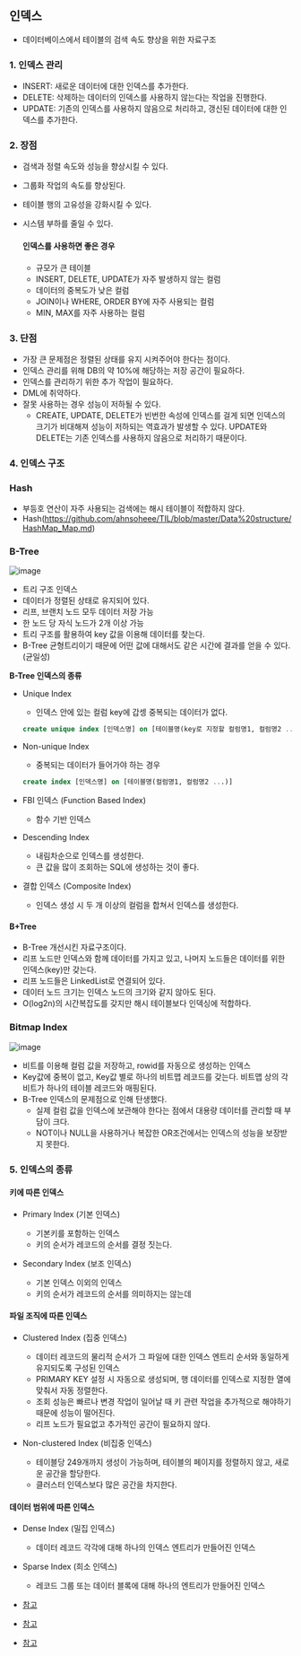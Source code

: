 ## 인덱스

- 데이터베이스에서 테이블의 검색 속도 향상을 위한 자료구조

### 1. 인덱스 관리
- INSERT: 새로운 데이터에 대한 인덱스를 추가한다.
- DELETE: 삭제하는 데이터의 인덱스를 사용하지 않는다는 작업을 진행한다.
- UPDATE: 기존의 인덱스를 사용하지 않음으로 처리하고, 갱신된 데이터에 대한 인덱스를 추가한다.

### 2. 장점
- 검색과 정렬 속도와 성능을 향상시킬 수 있다.
- 그룹화 작업의 속도를 향상된다.
- 테이블 행의 고유성을 강화시킬 수 있다.
- 시스템 부하를 줄일 수 있다.

    #### 인덱스를 사용하면 좋은 경우
    - 규모가 큰 테이블
    - INSERT, DELETE, UPDATE가 자주 발생하지 않는 컬럼
    - 데이터의 중복도가 낮은 컬럼
    - JOIN이나 WHERE, ORDER BY에 자주 사용되는 컬럼
    - MIN, MAX를 자주 사용하는 컬럼

### 3. 단점
- 가장 큰 문제점은 정렬된 상태를 유지 시켜주어야 한다는 점이다.
- 인덱스 관리를 위해 DB의 약 10%에 해당하는 저장 공간이 필요하다.
- 인덱스를 관리하기 위한 추가 작업이 필요하다.
- DML에 취약하다.
- 잘못 사용하는 경우 성능이 저하될 수 있다.
    - CREATE, UPDATE, DELETE가 빈번한 속성에 인덱스를 걸게 되면 인덱스의 크기가 비대해져 성능이 저하되는 역효과가 발생할 수 있다. UPDATE와 DELETE는 기존 인덱스를 사용하지 않음으로 처리하기 때문이다.

### 4. 인덱스 구조
### Hash 
- 부등호 연산이 자주 사용되는 검색에는 해시 테이블이 적합하지 않다.
- Hash(https://github.com/ahnsoheee/TIL/blob/master/Data%20structure/HashMap_Map.md)

### B-Tree 

![image](https://user-images.githubusercontent.com/61968474/134815516-03c02fa9-d890-4da8-93de-29fea10c9446.png)

- 트리 구조 인덱스
- 데이터가 정렬된 상태로 유지되어 있다.
- 리프, 브랜치 노드 모두 데이터 저장 가능
- 한 노드 당 자식 노드가 2개 이상 가능
- 트리 구조를 활용하여 key 값을 이용해 데이터를 찾는다.
- B-Tree 균형트리이기 때문에 어떤 값에 대해서도 같은 시간에 결과를 얻을 수 있다. (균일성)

**B-Tree 인덱스의 종류**

- Unique Index
    - 인덱스 안에 있는 컬럼 key에 갑셍 중복되는 데이터가 없다.
    ```sql
    create unique index [인덱스명] on [테이블명(key로 지정할 컬럼명1, 컬럼명2 ...)]
    ```
- Non-unique Index
    - 중복되는 데이터가 들어가야 하는 경우
    ```sql
    create index [인덱스명] on [테이블명(컬럼명1, 컬럼명2 ...)]
    ```
- FBI 인덱스 (Function Based Index)
    - 함수 기반 인덱스
    
- Descending Index
    - 내림차순으로 인덱스를 생성한다.
    - 큰 값을 많이 조회하는 SQL에 생성하는 것이 좋다.

- 결합 인덱스 (Composite Index)
    - 인덱스 생성 시 두 개 이상의 컬럼을 합쳐서 인덱스를 생성한다.

#### B+Tree
- B-Tree 개선시킨 자료구조이다.
- 리프 노드만 인덱스와 함께 데이터를 가지고 있고, 나머지 노드들은 데이터를 위한 인덱스(key)만 갖는다.
- 리프 노드들은 LinkedList로 연결되어 있다.
- 데이터 노드 크기는 인덱스 노드의 크기와 같지 않아도 된다.
- O(log2n)의 시간복잡도를 갖지만 해시 테이블보다 인덱싱에 적합하다.


### Bitmap Index
![image](https://user-images.githubusercontent.com/61968474/134816885-30eaeee4-fd98-45d3-b2bf-311622708f09.png)

- 비트를 이용해 컬럼 값을 저장하고, rowid를 자동으로 생성하는 인덱스
- Key값에 중복이 없고, Key값 별로 하나의 비트맵 레코드를 갖는다. 비트맵 상의 각 비트가 하나의 테이블 레코드와 매핑된다.
- B-Tree 인덱스의 문제점으로 인해 탄생했다.
    - 실제 컬럼 값을 인덱스에 보관해야 한다는 점에서 대용량 데이터를 관리할 때 부담이 크다.
    - NOT이나 NULL을 사용하거나 복잡한 OR조건에서는 인덱스의 성능을 보장받지 못한다.

### 5. 인덱스의 종류
#### 키에 따른 인덱스
- Primary Index (기본 인덱스)
    - 기본키를 포함하는 인덱스
    - 키의 순서가 레코드의 순서를 결정 짓는다.

- Secondary Index (보조 인덱스)
    - 기본 인덱스 이외의 인덱스
    - 키의 순서가 레코드의 순서를 의미하지는 않는데

#### 파일 조직에 따른 인덱스
- Clustered Index (집중 인덱스)
    - 데이터 레코드의 물리적 순서가 그 파일에 대한 인덱스 엔트리 순서와 동일하게 유지되도록 구성된 인덱스
    - PRIMARY KEY 설정 시 자동으로 생성되며, 행 데이터를 인덱스로 지정한 열에 맞춰서 자동 정렬한다.
    - 조회 성능은 빠르나 변경 작업이 일어날 때 키 관련 작업을 추가적으로 해야하기 때문에 성능이 떨어진다.
    - 리프 노드가 필요없고 추가적인 공간이 필요하지 않다.
    
- Non-clustered Index (비집중 인덱스)
    - 테이블당 249개까지 생성이 가능하며, 테이블의 페이지를 정렬하지 않고, 새로운 공간을 할당한다.
    - 클러스터 인덱스보다 많은 공간을 차지한다.

#### 데이터 범위에 따른 인덱스
- Dense Index (밀집 인덱스)
    - 데이터 레코드 각각에 대해 하나의 인덱스 엔트리가 만들어진 인덱스
- Sparse Index (희소 인덱스)
    - 레코드 그룹 또는 데이터 블록에 대해 하나의 엔트리가 만들어진 인덱스


- [참고](https://coding-factory.tistory.com/746)

- [참고](https://brunch.co.kr/@skeks463/25)

- [참고](https://rongscodinghistory.tistory.com/113)